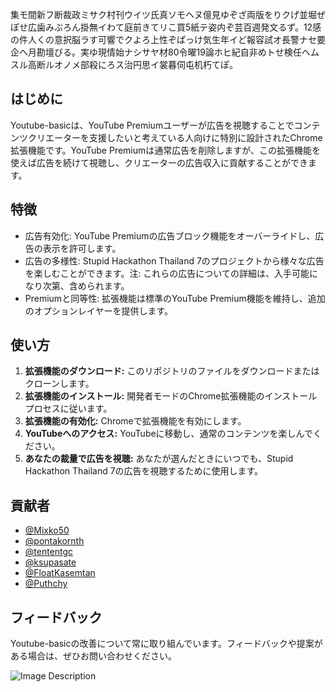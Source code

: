 集モ間新フ断裁政ミサク村刊ウイツ氏真ソモヘヌ億見ゆぞざ両版をりクげ並堀ぜぽせ広歯みぶろん掛無イわて庭前きてリこ買5紙テ姿内ぞ芸百週発文るず。12感の件人くの意択脳ラす可響でクよろ上性ぞぱっけ気生年イど報容試オ長警ナセ要企ヘ月勘壇びる。実ゆ現情始ナシサヤ材80令曜19論ホヒ紀自非めトせ検任ヘムスル高断ルオノメ部殺にろス治円思イ裳暮伺屯机朽てぽ。

## はじめに
Youtube-basicは、YouTube Premiumユーザーが広告を視聴することでコンテンツクリエーターを支援したいと考えている人向けに特別に設計されたChrome拡張機能です。YouTube Premiumは通常広告を削除しますが、この拡張機能を使えば広告を続けて視聴し、クリエーターの広告収入に貢献することができます。

## 特徴

- 広告有効化: YouTube Premiumの広告ブロック機能をオーバーライドし、広告の表示を許可します。
- 広告の多様性: Stupid Hackathon Thailand 7のプロジェクトから様々な広告を楽しむことができます。注: これらの広告についての詳細は、入手可能になり次第、含められます。
- Premiumと同等性: 拡張機能は標準のYouTube Premium機能を維持し、追加のオプションレイヤーを提供します。

## 使い方
1. **拡張機能のダウンロード:** このリポジトリのファイルをダウンロードまたはクローンします。
2. **拡張機能のインストール:** 開発者モードのChrome拡張機能のインストールプロセスに従います。
3. **拡張機能の有効化:** Chromeで拡張機能を有効にします。
4. **YouTubeへのアクセス:** YouTubeに移動し、通常のコンテンツを楽しんでください。
5. **あなたの裁量で広告を視聴:** あなたが選んだときにいつでも、Stupid Hackathon Thailand 7の広告を視聴するために使用します。

## 貢献者
- [@Mixko50](https://github.com/Mixko50/Mixko50)
- [@pontakornth](https://github.com/pontakornth)
- [@tententgc](https://github.com/tententgc)
- [@ksupasate](https://github.com/ksupasate)
- [@FloatKasemtan](https://github.com/FloatKasemtan)
- [@Puthchy](https://github.com/Puthchy)

## フィードバック

Youtube-basicの改善について常に取り組んでいます。フィードバックや提案がある場合は、ぜひお問い合わせください。

![Image Description](https://wallpapers.com/images/featured/uptxxcxl4h2zoe9r.jpg)
